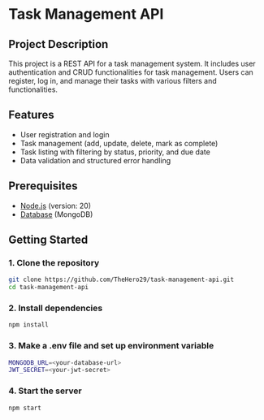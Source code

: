 # Task Management API

## Project Description

This project is a REST API for a task management system. It includes user authentication and CRUD functionalities for task management. Users can register, log in, and manage their tasks with various filters and functionalities.

## Features

- User registration and login
- Task management (add, update, delete, mark as complete)
- Task listing with filtering by status, priority, and due date
- Data validation and structured error handling

## Prerequisites

- [Node.js](https://nodejs.org/) (version: 20)
- [Database](https://www.mongodb.com/try/download/community) (MongoDB)

## Getting Started

### 1. Clone the repository

```bash
git clone https://github.com/TheHero29/task-management-api.git
cd task-management-api
```

### 2. Install dependencies

```bash
npm install
```

### 3. Make a .env file and set up environment variable

```bash
MONGODB_URL=<your-database-url>
JWT_SECRET=<your-jwt-secret>
```

### 4. Start the server

```bash
npm start
```
